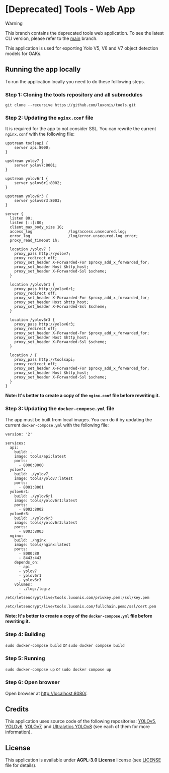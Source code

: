 # [Deprecated] Tools - Web App

> [!WARNING]  
> This branch contains the deprecated tools web application. To see the latest CLI version, please refer to the [main](https://github.com/luxonis/tools/tree/main) branch.

This application is used for exporting Yolo V5, V6 and V7 object detection models for OAKs.

## Running the app locally
To run the application locally you need to do these folllowing steps.
### Step 1: Cloning the tools repository and all submodules
```
git clone --recursive https://github.com/luxonis/tools.git
```

### Step 2: Updating the `nginx.conf` file
It is required for the app to not consider SSL. You can rewrite the current `nginx.conf` with the following file: 
```
upstream toolsapi {
    server api:8000;
}

upstream yolov7 {
    server yolov7:8001;
}

upstream yolov6r1 {
    server yolov6r1:8002;
}

upstream yolov6r3 {
    server yolov6r3:8003;
}

server {
  listen 80;
  listen [::]:80;
  client_max_body_size 1G;
  access_log                /log/access.unsecured.log;
  error_log                 /log/error.unsecured.log error;
  proxy_read_timeout 1h;

  location /yolov7 {
    proxy_pass http://yolov7;
    proxy_redirect off;
    proxy_set_header X-Forwarded-For $proxy_add_x_forwarded_for;
    proxy_set_header Host $http_host;
    proxy_set_header X-Forwarded-Ssl $scheme; 
  }

  location /yolov6r1 {
    proxy_pass http://yolov6r1;
    proxy_redirect off;
    proxy_set_header X-Forwarded-For $proxy_add_x_forwarded_for;
    proxy_set_header Host $http_host;
    proxy_set_header X-Forwarded-Ssl $scheme; 
  }

  location /yolov6r3 {
    proxy_pass http://yolov6r3;
    proxy_redirect off;
    proxy_set_header X-Forwarded-For $proxy_add_x_forwarded_for;
    proxy_set_header Host $http_host;
    proxy_set_header X-Forwarded-Ssl $scheme; 
  }

  location / {
    proxy_pass http://toolsapi;
    proxy_redirect off;
    proxy_set_header X-Forwarded-For $proxy_add_x_forwarded_for;
    proxy_set_header Host $http_host;
    proxy_set_header X-Forwarded-Ssl $scheme;
  }
}
```

**Note: It's better to create a copy of the `nginx.conf` file before rewriting it.**

### Step 3: Updating the `docker-compose.yml` file
The app must be built from local images. You can do it by updating the current `docker-compose.yml` with the following file:
```
version: '2'

services:
  api:
    build: .
    image: tools/api:latest
    ports:
      - 8000:8000
  yolov7:
    build: ./yolov7
    image: tools/yolov7:latest
    ports:
      - 8001:8001
  yolov6r1:
    build: ./yolov6r1
    image: tools/yolov6r1:latest
    ports:
      - 8002:8002
  yolov6r3:
    build: ./yolov6r3
    image: tools/yolov6r3:latest
    ports:
      - 8003:8003
  nginx:
    build: ./nginx
    image: tools/nginx:latest
    ports:
      - 8080:80
      - 8443:443
    depends_on:
      - api
      - yolov7
      - yolov6r1
      - yolov6r3
    volumes:
      - ./log:/log:z
      - /etc/letsencrypt/live/tools.luxonis.com/privkey.pem:/ssl/key.pem
      - /etc/letsencrypt/live/tools.luxonis.com/fullchain.pem:/ssl/cert.pem
```

**Note: It's better to create a copy of the `docker-compose.yml` file before rewriting it.**

### Step 4: Building
```sudo docker-compose build```
or
```sudo docker compose build```

### Step 5: Running
```sudo docker-compose up```
or
```sudo docker compose up```

### Step 6: Open browser
Open browser at [http://localhost:8080/](http://localhost:8080/).

## Credits

This application uses source code of the following repositories: [YOLOv5](https://github.com/ultralytics/yolov5), [YOLOv6](https://github.com/meituan/YOLOv6), [YOLOv7](https://github.com/WongKinYiu/yolov7), and [Ultralytics YOLOv8](https://github.com/ultralytics/ultralytics) (see each of them for more information).

## License

This application is available under **AGPL-3.0 License** license (see [LICENSE](https://github.com/luxonis/tools/blob/master/LICENSE) file for details).
